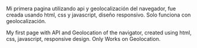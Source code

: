 Mi primera pagina utilizando api y geolocalización del navegador, fue creada usando html, css y javascript, diseño responsivo.
Solo funciona con geolocalización. 

My first page with API and Geolocation of the navigator, created using html, css, javascript, responsive design.
Only Works on Geolocation. 
